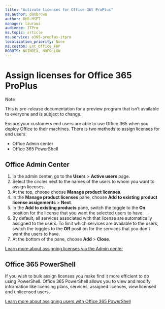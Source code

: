 ```yaml
---
title: "Activate licenses for Office 365 ProPlus"
ms.author: danbrown
author: DHB-MSFT
manager: laurawi
audience: ITPro
ms.topic: article
ms.service: o365-proplus-itpro
localization_priority: None
ms.custom: Ent_Office_FRP
ROBOTS: NOINDEX, NOFOLLOW
---
```


# Assign licenses for Office 365 ProPlus

> [!NOTE]
> This is pre-release documentation for a preview program that isn’t available to everyone and is subject to change.

Ensure your customers end users are able to use Office 365 when you deploy Office to their machines. There is two methods to assign licenses for end users:

- Office Admin center
- Office 365 PowerShell

## Office Admin Center
1. In the admin center, go to the **Users** > **Active users** page.
2. Select the circles next to the names of the users to whom you want to assign licenses.
3. At the top, choose choose **Manage product licenses**.
4. In the **Manage product licenses** pane, choose **Add to existing product license assignments** > **Next**.
5. In the **Add to existing products** pane, switch the toggle to the **On** position for the license that you want the selected users to have.
6. By default, all services associated with that license are automatically assigned to the users. To limit which services are available to the users, switch the toggles to the **Off** position for the services that you don't want the users to have.
7. At the bottom of the pane, choose **Add** > **Close**.

[Learn more about assigning licenses via the Admin center](https://docs.microsoft.com/office365/admin/subscriptions-and-billing/assign-licenses-to-users)

## Office 365 PowerShell

If you wish to bulk assign licenses you make find it more efficient to do using PowerShell. Office 365 PowerShell allows you to view and modify information like licensing plans, services, assigned licenses, view licensed and unlicensed users.

[Learn more about assigning users with Office 365 PowerShell](https://docs.microsoft.com/office365/enterprise/powershell/assign-licenses-to-user-accounts-with-office-365-powershell)
